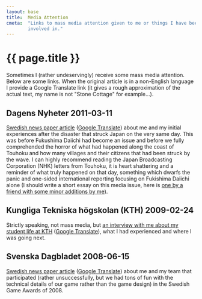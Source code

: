 ```yaml
---
layout: base
title:  Media Attention
cmeta:  "Links to mass media attention given to me or things I have been
        involved in."
---
```


# {{ page.title }} #

Sometimes I (rather undeservingly) receive some mass media attention.
Below are some links.
When the original article is in a non-English language I provide a Google
Translate link (it gives a rough approximation of the actual text, my name is
not "Stone Cottage" for example...).

## Dagens Nyheter 2011-03-11 ##

[Swedish news paper article][dn_svensk] ([Google Translate][dn_svensk_gt])
about me and my initial experiences after the disaster that struck Japan on
the very same day.
This was before Fukushima Daiichi had become an issue and before we fully
comprehended the horror of what had happened along the coast of Touhoku and
how many villages and their citizens that had been struck by the wave.
I can highly recommend reading the Japan Broadcasting Corporation (NHK)
letters from Touhoku, it is heart shattering and a reminder of what truly
happened on that day, something which dwarfs the panic and one-sided
international reporting focusing on Fukishima Daiichi alone (I should write a
short essay on this media issue, here is [one by a friend with some minor
additions by me][no_panic]).

[dn_svensk]: http://www.dn.se/nyheter/varlden/svensk-i-tokyo-jag-har-tappat-rakningen-pa-efterskalv
[dn_svensk_gt]: http://goo.gl/ZzigF
[no_panic]: http://udon.stacken.kth.se/~goran/nopanic.en.html

## Kungliga Tekniska högskolan (KTH) 2009-02-24 ##

Strictly speaking, not mass media, but [an interview with me about my student
life at KTH][kth_interview] ([Google Translate][kth_interview_gt]), what I had
experienced and where I was going next.

[kth_interview]: https://www.kth.se/utbildning/program/civilingenjor/datateknik/2.1250/pontus-via-kth-till-silicon-valley-och-tokyo-1.33640
[kth_interview_gt]: http://goo.gl/W8um0

## Svenska Dagbladet 2008-06-15 ##

[Swedish news paper article][svd_farska] ([Google Translate][svd_farska_gt])
about me and my team that participated (rather unsuccessfully, but we had tons
of fun with the technical details of our game rather than the game design) in
the Swedish Game Awards of 2008.

[svd_farska]: http://www.svd.se/kultur/spel/farska-spelutvecklare-i-fokus_1250755.svd
[svd_farska_gt]: http://goo.gl/Q8PPF

